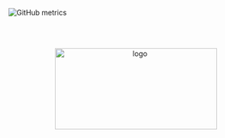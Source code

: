 ![GitHub metrics](https://metrics.lecoq.io/Sxtanna?template=classic&followup=1&isocalendar=1&languages=1&isocalendar.duration=half-year&config.timezone=America%2FNew_York)


<br />


<br />
<p align="center">
  
  <a href="https://github.com/Sxtanna/korm/">
    <img src="https://i.imgur.com/KNDngsc.png" alt="logo" width="320" height="160">
  </a>
</p>
